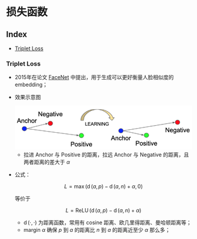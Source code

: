 损失函数
===

Index
---
<!-- TOC -->

- [Triplet Loss](#triplet-loss)

<!-- /TOC -->


### Triplet Loss
- 2015年在论文 [FaceNet](https://arxiv.org/abs/1503.03832) 中提出，用于生成可以更好衡量人脸相似度的 embedding；
- 效果示意图

    <div align="center"><img src="./_assets/Triplet_Loss效果示意图.png" height="" /></div>

    - 拉进 Anchor 与 Positive 的距离，拉远 Anchor 与 Negative 的距离，且两者距离的差大于 $\alpha$
- 公式：

    $$
    L = \max(\operatorname{d}(a,p) - \operatorname{d}(a,n) + \alpha, 0)
    $$

    等价于

    $$
    L = \operatorname{ReLU}(\operatorname{d}(a,p) - \operatorname{d}(a,n) + \alpha)
    $$
    
    - $\operatorname{d}(·,·)$ 为距离函数，常用有 cosine 距离、欧几里得距离、曼哈顿距离等；
    - margin $\alpha$ 确保 $p$ 到 $a$ 的距离比 $n$ 到 $a$ 的距离近至少 $\alpha$ 那么多；
